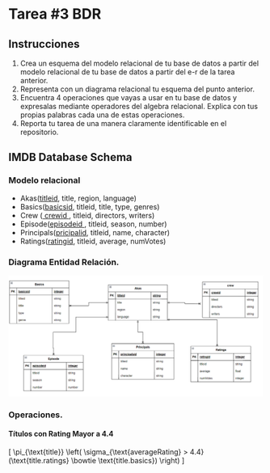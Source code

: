 # Tarea #3 BDR
## Instrucciones
1. Crea un esquema del modelo relacional de tu base de datos a partir del modelo relacional de tu base de datos a partir del e-r de la tarea anterior.
2. Representa con un diagrama relacional tu esquema del punto anterior.
3. Encuentra 4 operaciones que vayas a usar en tu base de datos y expresalas mediante operadores del algebra relacional. Explica con tus propias palabras cada una de estas operaciones.
4. Reporta tu tarea de una manera claramente identificable en el repositorio.

## IMDB Database Schema

### Modelo relacional
 - Akas(<ins>titleid</ins>, title, region, language)
 - Basics(<ins>basicsid</ins>, titleid, title, type, genres)
 - Crew (<ins> crewid </ins>, titleid, directors, writers)
 - Episode(<ins>episodeid </ins>, titleid, season, number)
 - Principals(<ins>pricipalid</ins>, titleid, name, character)
 - Ratings(<ins>ratingid</ins>, titleid, average, numVotes)

 ### Diagrama Entidad Relación.

![Diagrama](Diagrama_Relacional.png "Diagrama")

### Operaciones.
#### Títulos con Rating Mayor a 4.4
\[ \pi_{\text{title}} \left( \sigma_{\text{averageRating} > 4.4}(\text{title.ratings} \bowtie \text{title.basics}) \right) \]
